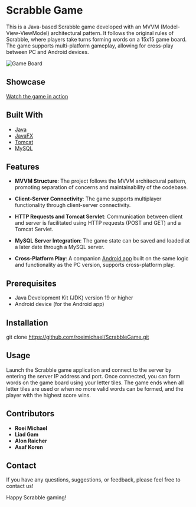 # Scrabble Game

This is a Java-based Scrabble game developed with an MVVM (Model-View-ViewModel) architectural pattern. It follows the original rules of Scrabble, where players take turns forming words on a 15x15 game board. The game supports multi-platform gameplay, allowing for cross-play between PC and Android devices.

![Game Board](src/view/BackGround.png)

## Showcase
[Watch the game in action](https://youtu.be/z1_ss3ksOLg)

## Built With

- [Java](https://www.oracle.com/java/)
- [JavaFX](https://openjfx.io/)
- [Tomcat](http://tomcat.apache.org/)
- [MySQL](https://www.mysql.com/)

## Features

- **MVVM Structure**: The project follows the MVVM architectural pattern, promoting separation of concerns and maintainability of the codebase.

- **Client-Server Connectivity**: The game supports multiplayer functionality through client-server connectivity.

- **HTTP Requests and Tomcat Servlet**: Communication between client and server is facilitated using HTTP requests (POST and GET) and a Tomcat Servlet.

- **MySQL Server Integration**: The game state can be saved and loaded at a later date through a MySQL server.

- **Cross-Platform Play**: A companion [Android app](https://github.com/Liad05/Scrabbler_game_android_app) built on the same logic and functionality as the PC version, supports cross-platform play.

## Prerequisites

- Java Development Kit (JDK) version 19 or higher
- Android device (for the Android app)

## Installation
git clone https://github.com/roeimichael/ScrabbleGame.git

## Usage
Launch the Scrabble game application and connect to the server by entering the server IP address and port. Once connected, you can form words on the game board using your letter tiles. The game ends when all letter tiles are used or when no more valid words can be formed, and the player with the highest score wins.

## Contributors
- **Roei Michael**
- **Liad Gam**
- **Alon Raicher**
- **Asaf Koren**
## Contact
If you have any questions, suggestions, or feedback, please feel free to contact us!

Happy Scrabble gaming!
